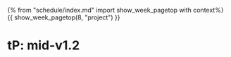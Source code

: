 {% from "schedule/index.md" import show_week_pagetop with context%}
{{ show_week_pagetop(8, "project") }}

# tP: mid-v1.2

<include src="../../admin/project-w08-mid-v12.md#main" />